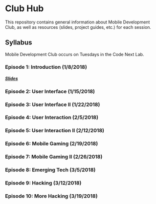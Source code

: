 # Club Hub

This repository contains general information about Mobile Development Club, as well as resources (slides, project guides, etc.) for each session.

## Syllabus

Mobile Development Club occurs on Tuesdays in the Code Next Lab.

### Episode 1: Introduction (1/8/2018)

##### [Slides](https://docs.google.com/a/google.com/presentation/d/e/2PACX-1vSUO3m6JQ6Qi0BddfTU_vnTXRaocIOQtBZCXlFUtGhfW2Ks0mB6ZavMzOY0VBGu5ekRcA8vWEI7IAp_/pub?start=false&loop=false&delayms=10000)
### Episode 2: User Interface (1/15/2018)
### Episode 3: User Interface II (1/22/2018)
### Episode 4: User Interaction (2/5/2018)
### Episode 5: User Interaction II (2/12/2018)
### Episode 6: Mobile Gaming (2/19/2018)
### Episode 7: Mobile Gaming II (2/26/2018)
### Episode 8: Emerging Tech (3/5/2018)
### Episode 9: Hacking (3/12/2018)
### Episode 10: More Hacking (3/19/2018)
